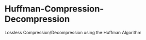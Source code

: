 # Huffman-Compression-Decompression
 Lossless Compression/Decompression using the Huffman Algorithm

